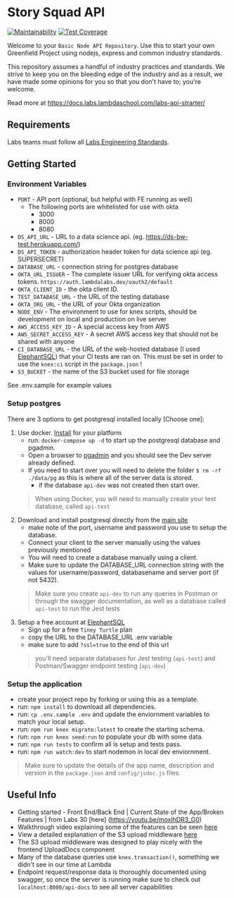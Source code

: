 # Story Squad API
[![Maintainability](https://api.codeclimate.com/v1/badges/6590d9f8cbab03268109/maintainability)](https://codeclimate.com/github/Lambda-School-Labs/Labs26-StorySquad-BE-TeamB/maintainability)  [![Test Coverage](https://api.codeclimate.com/v1/badges/6590d9f8cbab03268109/test_coverage)](https://codeclimate.com/github/Lambda-School-Labs/Labs26-StorySquad-BE-TeamB/test_coverage)


Welcome to your `Basic Node API Repository`. Use this to start your own Greenfield Project using nodejs, express and common industry standards.


This repository assumes a handful of industry practices and standards. We strive to keep you on the bleeding edge of the industry and as a result, we have made some opinions for you so that you don't have to; you're welcome.

Read more at <https://docs.labs.lambdaschool.com/labs-api-strarter/>

## Requirements

Labs teams must follow all [Labs Engineering Standards](https://labs.lambdaschool.com/topics/node-js/).

## Getting Started

### Environment Variables

- `PORT` - API port (optional, but helpful with FE running as well)
  - The following ports are whitelisted for use with okta
    - 3000
    - 8000
    - 8080
- `DS_API_URL` - URL to a data science api. (eg. <https://ds-bw-test.herokuapp.com/>)
- `DS_API_TOKEN` - authorization header token for data science api (eg. SUPERSECRET)
- `DATABASE_URL` - connection string for postgres database
- `OKTA_URL_ISSUER` - The complete issuer URL for verifying okta access tokens. `https://auth.lambdalabs.dev/oauth2/default`
- `OKTA_CLIENT_ID` - the okta client ID.
- `TEST_DATABASE_URL` - the URL of the testing database
- `OKTA_ORG_URL`  - the URL of your Okta organization
- `NODE_ENV` - The environment to use for knex scripts, should be development on local and production on live server
- `AWS_ACCESS_KEY_ID` - A special access key from AWS
- `AWS_SECRET_ACCESS_KEY` - A secret AWS access key that should not be shared with anyone
- `CI_DATABASE_URL` - the URL of the web-hosted database (I used [ElephantSQL](http://elephantsql.com)) that your CI tests are ran on. This must be set in order to use the `knex:ci` script in the `package.json` !
- `S3_BUCKET` - the name of the S3 bucket used for file storage

See .env.sample for example values

### Setup postgres

There are 3 options to get postgresql installed locally [Choose one]:

1. Use docker. [Install](https://docs.docker.com/get-docker/) for your platform
    - run: `docker-compose up -d` to start up the postgresql database and pgadmin.
    - Open a browser to [pgadmin](http://localhost:5050/) and you should see the Dev server already defined.
    - If you need to start over you will need to delete the folder `$ rm -rf ./data/pg` as this is where all of the server data is stored.
      - if the database `api-dev` was not created then start over.
    > When using Docker, you will need to manually create your test database, called `api-test`
2. Download and install postgresql directly from the [main site](https://www.postgresql.org/download/)
    - make note of the port, username and password you use to setup the database.
    - Connect your client to the server manually using the values previously mentioned
    - You will need to create a database manually using a client.
    - Make sure to update the DATABASE_URL connection string with the values for username/password, databasename and server port (if not 5432).
    > Make sure you create `api-dev` to run any queries in Postman or through the swagger documentation, as well as a database called `api-test` to run the Jest tests
3. Setup a free account at [ElephantSQL](https://www.elephantsql.com/plans.html)
    - Sign up for a free `Tiney Turtle` plan
    - copy the URL to the DATABASE_URL .env variable
    - make sure to add `?ssl=true` to the end of this url
    > you'll need separate databases for Jest testing (`api-test`) and Postman/Swagger endpoint testing (`api-dev`)

### Setup the application

- create your project repo by forking or using this as a template.
- run: `npm install` to download all dependencies.
- run: `cp .env.sample .env` and update the enviornment variables to match your local setup.
- run: `npm run knex migrate:latest` to create the starting schema.
- run: `npm run knex seed:run` to populate your db with some data.
- run: `npm run tests` to confirm all is setup and tests pass.
- run: `npm run watch:dev` to start nodemon in local dev enviornment.

> Make sure to update the details of the app name, description and version in
> the `package.json` and `config/jsdoc.js` files.

## Useful Info

- Getting started - Front End/Back End | Current State of the App/Broken Features | from Labs 30 [here] (https://youtu.be/moxlhDR3_G0)
- Walkthrough video explaining some of the features can be seen [here](https://www.youtube.com/watch?v=K5k19qWKHbI&feature=youtu.be)
- View a detailed explanation of the S3 upload middleware [here](https://medium.com/@bran.ramirez.don/s3-file-upload-from-antdesign-394b9ca05de2)
- The S3 upload middleware was designed to play nicely with the frontend UploadDocs component
- Many of the database queries use `knex.transaction()`, something we didn't see in our time at Lambda
- Endpoint request/response data is thoroughly documented using swagger, so once the server is running make sure to check out `localhost:8000/api-docs` to see all server capabilities
